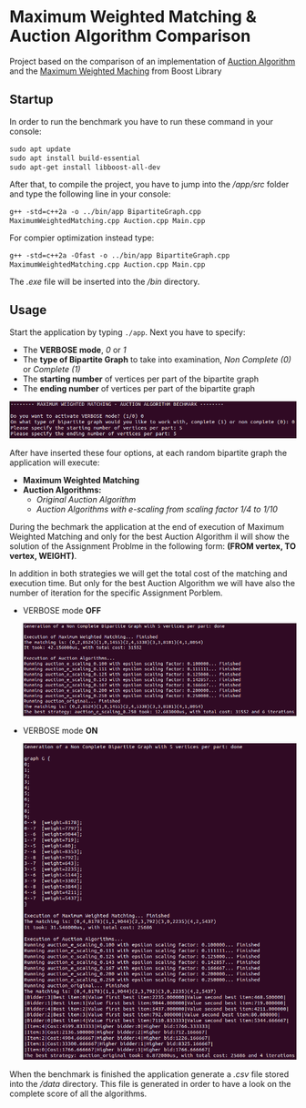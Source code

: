 
# Maximum Weighted Matching & Auction Algorithm Comparison 
Project based on the comparison of an implementation of [Auction Algorithm](https://web.mit.edu/dimitrib/www/Auction_Trans.pdf) and the [Maximum Weighted Maching](https://www.boost.org/doc/libs/1_79_0/libs/graph/doc/maximum_weighted_matching.html) from Boost Library

## Startup
In order to run the benchmark you have to run these command in your console:
```
sudo apt update
sudo apt install build-essential
sudo apt-get install libboost-all-dev
```

After that, to compile the project, you have to jump into the */app/src* folder and type the following line in your console:

```
g++ -std=c++2a -o ../bin/app BipartiteGraph.cpp MaximumWeightedMatching.cpp Auction.cpp Main.cpp
```

For compier optimization instead type:
```
g++ -std=c++2a -Ofast -o ../bin/app BipartiteGraph.cpp MaximumWeightedMatching.cpp Auction.cpp Main.cpp
```

The *.exe* file will be inserted into the */bin* directory.

## Usage
Start the application by typing ```./app```. Next you have to specify:
* The **VERBOSE mode**, _0_ or _1_
* The **type of Bipartite Graph** to take into examination,   _Non Complete (0)_ or _Complete (1)_
* The **starting number** of vertices per part of the bipartite graph
* The **ending number** of vertices per part of the bipartite graph


![](images/console_1.png)

After have inserted these four options, at each random bipartite graph the application will execute:
* **Maximum Weighted Matching**
* **Auction Algorithms:**
	* _Original Auction Algorithm_
	* _Auction Algorithms with e-scaling from scaling factor 1/4 to 1/10_

During the bechmark the application at the end of execution of Maximum Weighted Matching and only for the best Auction Algorithm il will show the solution of the Assignment Problme in the following form: **(FROM vertex, TO vertex, WEIGHT)**.

In addition in both strategies we will get the total cost of the matching and execution time. But only for the best Auction Algorithm we will have also the number of iteration for the specific Assignment Porblem.


* VERBOSE mode **OFF**

	![](images/console_2.png)

* VERBOSE mode **ON**

	![](images/console_3.png)

When the benchmark is finished the application generate a *.csv* file stored into the */data* directory. This file is generated in order to have a look on the complete score of all the algorithms.
